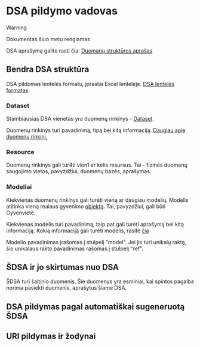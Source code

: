 # DSA pildymo vadovas

> [!Warning]
> Dokumentas šiuo metu rengiamas

DSA aprašymą galite rasti čia: [Duomanų struktūros aprašas](https://ivpk.github.io/dsa/index.html)

## Bendra DSA struktūra

DSA pildomas lentelės formatu, įprastai Excel lentelėje. [DSA lentelės formatas](https://ivpk.github.io/dsa/formatas.html#lenteles-formatas)

### Dataset

Stambiausias DSA vienetas yra duomenų rinkinys - [Dataset](https://ivpk.github.io/dsa/formatas.html#dataset).

Duomenų rinkinys turi pavadinimą, tipą bei kitą informaciją. [Daugiau apie duomenų rinkinį.](https://ivpk.github.io/dsa/dimensijos.html#dataset)

### Resource

Duomenų rinkinys gali tur4ti vien1 ar kelis resursus. Tai - fizinės duomenų saugojimo vietos, pavyzdžiui, duomenų bazės, aprašymas.

### Modeliai

Kiekvienas duomenų rinkinys gali turėti vieną ar daugiau modelių. Modelis atitinka vieną realaus gyvenimo [objektą](https://ivpk.github.io/dsa/modelis.html#objektas). Tai, pavyzdžiui, gali būti Gyvenvietė.

Kiekvienas modelis turi pavadinimą, taip pat gali turėti aprašymą bei kitą informaciją. Kokią informaciją gali turėti modelis, rasite [čia](https://ivpk.github.io/dsa/dimensijos.html#model)

Modelio pavadinimas įrašomas į stulpelį "model". Jei jis turi unikalų raktą, šio unikalaus rakto pavadinimas rašomas į stulpelį "ref". 


## ŠDSA ir jo skirtumas nuo DSA
ŠDSA turi šaltinio duomenis. Šie duomenys yra esminiai, kai spintos pagalba norima pasiekti duomenis, aprašytus šiame DSA. 

## DSA pildymas pagal automatiškai sugeneruotą ŠDSA

## URI pildymas ir žodynai
